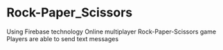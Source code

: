 # Rock-Paper_Scissors
Using Firebase technology
Online multiplayer Rock-Paper-Scissors game <br />
Players are able to send text messages
